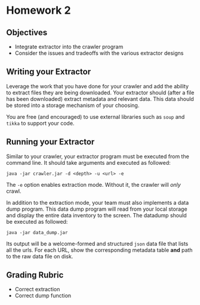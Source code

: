 # Homework 2

## Objectives 

* Integrate extractor into the crawler program
* Consider the issues and tradeoffs with the various extractor designs

## Writing your Extractor

Leverage the work that you have done for your crawler and add the ability to extract files they are being downloaded.   Your extractor should (after a file has been downloaded) extract metadata and relevant data.  This data should be stored into a storage mechanism of your choosing.

You are free (and encouraged) to use external libraries such as `soup` and `tikka` to support your code.

## Running your Extractor

Similar to your crawler, your extractor program must be executed from the command line. It should take arguments and executed as followed:

```
java -jar crawler.jar -d <depth> -u <url> -e
```

The `-e` option enables extraction mode.  Without it, the crawler will _only_ crawl.

In addition to the extraction mode, your team must also implements a data dump program.  This data dump program will read from your local storage and display the entire data inventory to the screen.  The datadump should be executed as followed:

```
java -jar data_dump.jar
```

Its output will be a welcome-formed and structured `json` data file that lists all the urls.  For each URL, show the corresponding metadata table **and** path to the raw data file on disk.

## Grading Rubric

* Correct extraction
* Correct dump function

